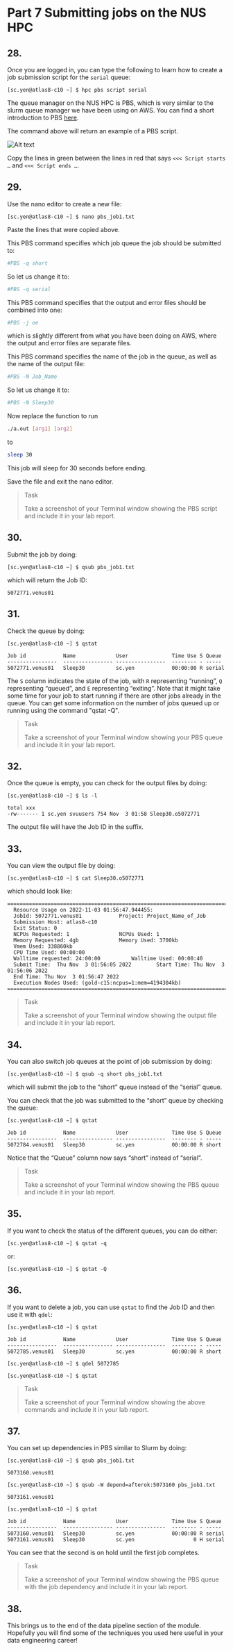 # Part 7 Submitting jobs on the NUS HPC

## 28.
Once you are logged in, you can type the following to learn how to create a job submission script for the `serial` queue:

```shell
[sc.yen@atlas8-c10 ~] $ hpc pbs script serial
```

The queue manager on the NUS HPC is PBS, which is very similar to the slurm queue manager we have been using on AWS. You can find a short introduction to PBS [here](https://nusit.nus.edu.sg/services/hpc-newsletter/pbs-job-scheduler/).

The command above will return an example of a PBS script. 

![Alt text](hpcpbs.png)

Copy the lines in green between the lines in red that says `<<< Script starts …` and `<<< Script ends …`.

## 29.
Use the nano editor to create a new file:

```shell
[sc.yen@atlas8-c10 ~] $ nano pbs_job1.txt
```

Paste the lines that were copied above.

This PBS command specifies which job queue the job should be submitted to:

```bash
#PBS -q short 
```

So let us change it to:

```bash
#PBS -q serial
```

This PBS command specifies that the output and error files should be combined into one:

```bash
#PBS -j oe 
```

which is slightly different from what you have been doing on AWS, where the output and error files are separate files.

This PBS command specifies the name of the job in the queue, as well as the name of the output file:

```bash
#PBS -N Job_Name 
```

So let us change it to:

```bash
#PBS -N Sleep30
```

Now replace the function to run

```bash
./a.out [arg1] [arg2] 
```

to

```bash
sleep 30 
```

This job will sleep for 30 seconds before ending.

Save the file and exit the nano editor.

> <p class="task"> Task
>
> Take a screenshot of your Terminal window showing the PBS script and include it in your lab report.

## 30.
Submit the job by doing:

```shell
[sc.yen@atlas8-c10 ~] $ qsub pbs_job1.txt
```

which will return the Job ID:

```shell
5072771.venus01
```

## 31.
Check the queue by doing:

```shell
[sc.yen@atlas8-c10 ~] $ qstat

Job id            Name             User              Time Use S Queue
----------------  ---------------- ----------------  -------- - -----
5072771.venus01   Sleep30          sc.yen            00:00:00 R serial  

```

The `S` column indicates the state of the job, with `R` representing “running”, `Q` representing “queued”, and `E` representing “exiting”. Note that it might take some time for your job to start running if there are other jobs already in the queue. You can get some information on the number of jobs queued up or running using the command "qstat -Q".

> <p class="task"> Task
>
> Take a screenshot of your Terminal window showing your PBS queue and include it in your lab report.

## 32.
Once the queue is empty, you can check for the output files by doing:

```shell
[sc.yen@atlas8-c10 ~] $ ls -l

total xxx
-rw------- 1 sc.yen svuusers 754 Nov  3 01:58 Sleep30.o5072771
```

The output file will have the Job ID in the suffix.

## 33.
You can view the output file by doing:

```shell
[sc.yen@atlas8-c10 ~] $ cat Sleep30.o5072771
```

which should look like:

```shell
======================================================================================
  Resource Usage on 2022-11-03 01:56:47.944455:
  JobId: 5072771.venus01  			Project: Project_Name_of_Job 
  Submission Host: atlas8-c10 
  Exit Status: 0
  NCPUs Requested: 1 				NCPUs Used: 1
  Memory Requested: 4gb 			Memory Used: 3700kb 
  Vmem Used: 338860kb
  CPU Time Used: 00:00:00 
  Walltime requested: 24:00:00 			Walltime Used: 00:00:40
  Submit Time:  Thu Nov  3 01:56:05 2022 		Start Time: Thu Nov  3 01:56:06 2022 
  End Time: Thu Nov  3 01:56:47 2022 
  Execution Nodes Used: (gold-c15:ncpus=1:mem=4194304kb)
======================================================================================
```

> <p class="task"> Task
>
> Take a screenshot of your Terminal window showing the output file and include it in your lab report.

## 34.
You can also switch job queues at the point of job submission by doing:

```shell
[sc.yen@atlas8-c10 ~] $ qsub -q short pbs_job1.txt
```

which will submit the job to the “short” queue instead of the “serial” queue.

You can check that the job was submitted to the “short” queue by checking the queue:

```shell
[sc.yen@atlas8-c10 ~] $ qstat

Job id            Name             User              Time Use S Queue
----------------  ---------------- ----------------  -------- - -----
5072784.venus01   Sleep30          sc.yen            00:00:00 R short  
```

Notice that the “Queue” column now says “short” instead of “serial”.

> <p class="task"> Task
>
> Take a screenshot of your Terminal window showing the PBS queue and include it in your lab report.

## 35.
If you want to check the status of the different queues, you can do either:

```shell
[sc.yen@atlas8-c10 ~] $ qstat -q
```

or:

```shell
[sc.yen@atlas8-c10 ~] $ qstat -Q
```

## 36.
If you want to delete a job, you can use `qstat` to find the Job ID and then use it with `qdel`:

```shell
[sc.yen@atlas8-c10 ~] $ qstat

Job id            Name             User              Time Use S Queue
----------------  ---------------- ----------------  -------- - -----
5072785.venus01   Sleep30          sc.yen            00:00:00 R short 

[sc.yen@atlas8-c10 ~] $ qdel 5072785

[sc.yen@atlas8-c10 ~] $ qstat
```

> <p class="task"> Task
>
> Take a screenshot of your Terminal window showing the above commands and include it in your lab report.

## 37.
You can set up dependencies in PBS similar to Slurm by doing:

```shell
[sc.yen@atlas8-c10 ~] $ qsub pbs_job1.txt

5073160.venus01

[sc.yen@atlas8-c10 ~] $ qsub -W depend=afterok:5073160 pbs_job1.txt 

5073161.venus01

[sc.yen@atlas8-c10 ~] $ qstat

Job id            Name             User              Time Use S Queue
----------------  ---------------- ----------------  -------- - -----
5073160.venus01   Sleep30          sc.yen            00:00:00 R serial          
5073161.venus01   Sleep30          sc.yen                   0 H serial  
```

You can see that the second is on hold until the first job completes.

> <p class="task"> Task
>
> Take a screenshot of your Terminal window showing the PBS queue with the job dependency and include it in your lab report.

## 38.
This brings us to the end of the data pipeline section of the module. Hopefully you will find some of the techniques you used here useful in your data engineering career!